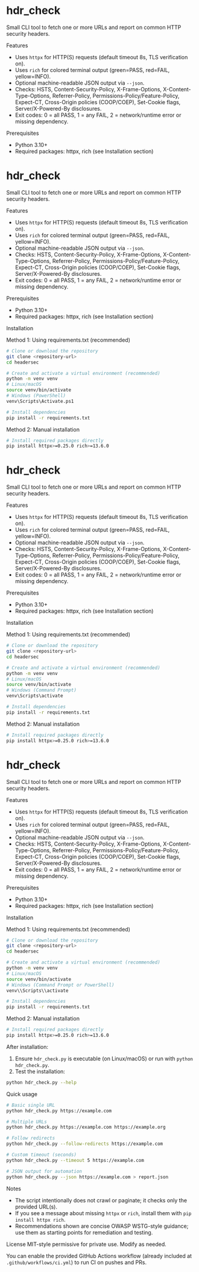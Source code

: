 # hdr_check

Small CLI tool to fetch one or more URLs and report on common HTTP security headers.

Features
- Uses `httpx` for HTTP(S) requests (default timeout 8s, TLS verification on).
- Uses `rich` for colored terminal output (green=PASS, red=FAIL, yellow=INFO).
- Optional machine-readable JSON output via `--json`.
- Checks: HSTS, Content-Security-Policy, X-Frame-Options, X-Content-Type-Options, Referrer-Policy, Permissions-Policy/Feature-Policy, Expect-CT, Cross-Origin policies (COOP/COEP), Set-Cookie flags, Server/X-Powered-By disclosures.
- Exit codes: 0 = all PASS, 1 = any FAIL, 2 = network/runtime error or missing dependency.

Prerequisites
- Python 3.10+
- Required packages: httpx, rich (see Installation section)
# hdr_check

Small CLI tool to fetch one or more URLs and report on common HTTP security headers.

Features
- Uses `httpx` for HTTP(S) requests (default timeout 8s, TLS verification on).
- Uses `rich` for colored terminal output (green=PASS, red=FAIL, yellow=INFO).
- Optional machine-readable JSON output via `--json`.
- Checks: HSTS, Content-Security-Policy, X-Frame-Options, X-Content-Type-Options, Referrer-Policy, Permissions-Policy/Feature-Policy, Expect-CT, Cross-Origin policies (COOP/COEP), Set-Cookie flags, Server/X-Powered-By disclosures.
- Exit codes: 0 = all PASS, 1 = any FAIL, 2 = network/runtime error or missing dependency.

Prerequisites
- Python 3.10+
- Required packages: httpx, rich (see Installation section)

Installation

Method 1: Using requirements.txt (recommended)
```bash
# Clone or download the repository
git clone <repository-url>
cd headersec

# Create and activate a virtual environment (recommended)
python -m venv venv
# Linux/macOS
source venv/bin/activate
# Windows (PowerShell)
venv\Scripts\Activate.ps1

# Install dependencies
pip install -r requirements.txt
```

Method 2: Manual installation
```bash
# Install required packages directly
pip install httpx>=0.25.0 rich>=13.6.0
```
# hdr_check

Small CLI tool to fetch one or more URLs and report on common HTTP security headers.

Features
- Uses `httpx` for HTTP(S) requests (default timeout 8s, TLS verification on).
- Uses `rich` for colored terminal output (green=PASS, red=FAIL, yellow=INFO).
- Optional machine-readable JSON output via `--json`.
- Checks: HSTS, Content-Security-Policy, X-Frame-Options, X-Content-Type-Options, Referrer-Policy, Permissions-Policy/Feature-Policy, Expect-CT, Cross-Origin policies (COOP/COEP), Set-Cookie flags, Server/X-Powered-By disclosures.
- Exit codes: 0 = all PASS, 1 = any FAIL, 2 = network/runtime error or missing dependency.

Prerequisites
- Python 3.10+
- Required packages: httpx, rich (see Installation section)

Installation

Method 1: Using requirements.txt (recommended)
```bash
# Clone or download the repository
git clone <repository-url>
cd headersec

# Create and activate a virtual environment (recommended)
python -m venv venv
# Linux/macOS
source venv/bin/activate
# Windows (Command Prompt)
venv\Scripts\activate

# Install dependencies
pip install -r requirements.txt
```

Method 2: Manual installation
```bash
# Install required packages directly
pip install httpx>=0.25.0 rich>=13.6.0
```
# hdr_check

Small CLI tool to fetch one or more URLs and report on common HTTP security headers.

Features
- Uses `httpx` for HTTP(S) requests (default timeout 8s, TLS verification on).
- Uses `rich` for colored terminal output (green=PASS, red=FAIL, yellow=INFO).
- Optional machine-readable JSON output via `--json`.
- Checks: HSTS, Content-Security-Policy, X-Frame-Options, X-Content-Type-Options, Referrer-Policy, Permissions-Policy/Feature-Policy, Expect-CT, Cross-Origin policies (COOP/COEP), Set-Cookie flags, Server/X-Powered-By disclosures.
- Exit codes: 0 = all PASS, 1 = any FAIL, 2 = network/runtime error or missing dependency.

Prerequisites
- Python 3.10+
- Required packages: httpx, rich (see Installation section)

Installation

Method 1: Using requirements.txt (recommended)
```bash
# Clone or download the repository
git clone <repository-url>
cd headersec

# Create and activate a virtual environment (recommended)
python -m venv venv
# Linux/macOS
source venv/bin/activate
# Windows (Command Prompt or PowerShell)
venv\\Scripts\\activate

# Install dependencies
pip install -r requirements.txt
```

Method 2: Manual installation
```bash
# Install required packages directly
pip install httpx>=0.25.0 rich>=13.6.0
```

After installation:
1. Ensure `hdr_check.py` is executable (on Linux/macOS) or run with `python hdr_check.py`.
2. Test the installation:
```bash
python hdr_check.py --help
```

Quick usage
```bash
# Basic single URL
python hdr_check.py https://example.com

# Multiple URLs
python hdr_check.py https://example.com https://example.org

# Follow redirects
python hdr_check.py --follow-redirects https://example.com

# Custom timeout (seconds)
python hdr_check.py --timeout 5 https://example.com

# JSON output for automation
python hdr_check.py --json https://example.com > report.json
```

Notes
- The script intentionally does not crawl or paginate; it checks only the provided URL(s).
- If you see a message about missing `httpx` or `rich`, install them with `pip install httpx rich`.
- Recommendations shown are concise OWASP WSTG-style guidance; use them as starting points for remediation and testing.

License
MIT-style permissive for private use. Modify as needed.

You can enable the provided GitHub Actions workflow (already included at `.github/workflows/ci.yml`) to run CI on pushes and PRs.
